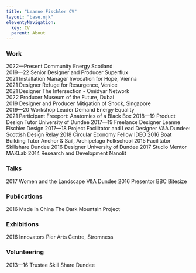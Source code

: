 ```yaml
---
title: "Leanne Fischler CV"
layout: "base.njk"
eleventyNavigation:
  key: CV
  parent: About
---
```


### Work
2022—Present Community Energy Scotland  
2019—22 Senior Designer and Producer Superflux  
2021 Installation Manager Invocation for Hope, Vienna  
2021 Designer Refuge for Resurgence, Venice  
2021 Designer The Intersection - Omidyar Network  
2022 Producer Museum of the Future, Dubai  
2019 Designer and Producer Mitigation of Shock, Singapore  
2019—20 Workshop Leader Demand Energy Equality  
2021 Participant Freeport: Anatomies of a Black Box
2018—19 Product Design Tutor University of Dundee
2017—19 Freelance Designer Leanne Fischler Design
2017—18 Project Facilitator and Lead Designer V&A Dundee: Scottish Design Relay
2018 Circular Economy Fellow IDEO
2016 Boat Building Tutor Anchor & Sail, Archipelago Folkschool
2015 Facilitator Skillshare Dundee
2016 Designer University of Dundee
2017 Studio Mentor MAKLab
2014 Research and Development Nanolit  


### Talks 
2017 Women and the Landscape V&A Dundee
2016 Presentor BBC Bitesize


### Publications 
2016 Made in China The Dark Mountain Project


### Exhibitions
2016 Innovators Pier Arts Centre, Stromness


### Volunteering
2013—16 Trustee Skill Share Dundee
